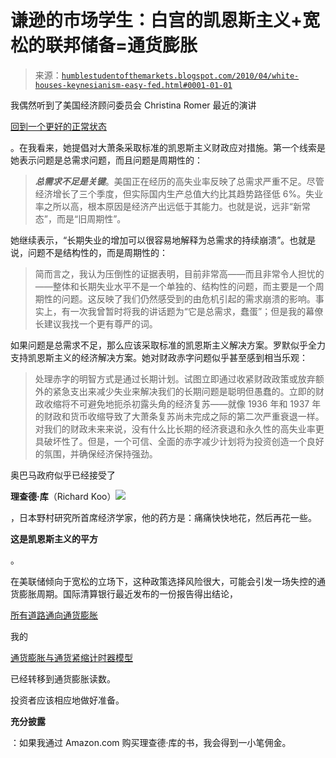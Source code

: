 <!--yml

类别：未分类

日期：2024 年 05 月 18 日 00:33:31

-->

# 谦逊的市场学生：白宫的凯恩斯主义+宽松的联邦储备=通货膨胀

> 来源：[`humblestudentofthemarkets.blogspot.com/2010/04/white-houses-keynesianism-easy-fed.html#0001-01-01`](https://humblestudentofthemarkets.blogspot.com/2010/04/white-houses-keynesianism-easy-fed.html#0001-01-01)

我偶然听到了美国经济顾问委员会 Christina Romer 最近的演讲

[回到一个更好的正常状态](http://www.whitehouse.gov/administration/eop/cea/Back-to-a-Better-Normal)

。在我看来，她提倡对大萧条采取标准的凯恩斯主义财政应对措施。第一个线索是她表示问题是总需求问题，而且问题是周期性的：

> ***总需求不足是关键***。美国正在经历的高失业率反映了总需求严重不足。尽管经济增长了三个季度，但实际国内生产总值大约比其趋势路径低 6%。失业率之所以高，根本原因是经济产出远低于其能力。也就是说，远非“新常态”，而是“旧周期性”。

她继续表示，“长期失业的增加可以很容易地解释为总需求的持续崩溃”。也就是说，问题不是结构性的，而是周期性的：

> 简而言之，我认为压倒性的证据表明，目前非常高——而且非常令人担忧的——整体和长期失业水平不是一个单独的、结构性的问题，而主要是一个周期性的问题。这反映了我们仍然感受到的由危机引起的需求崩溃的影响。事实上，有一次我曾暂时将我的讲话题为“它是总需求，蠢蛋”；但是我的幕僚长建议我找一个更有尊严的词。

如果问题是总需求不足，那么应该采取标准的凯恩斯主义解决方案。罗默似乎全力支持凯恩斯主义的经济解决方案。她对财政赤字问题似乎甚至感到相当乐观：

> 处理赤字的明智方式是通过长期计划。试图立即通过收紧财政政策或放弃额外的紧急支出来减少失业来解决我们的长期问题是聪明但愚蠢的。立即的财政收缩将不可避免地扼杀初露头角的经济复苏——就像 1936 年和 1937 年的财政和货币收缩导致了大萧条复苏尚未完成之际的第二次严重衰退一样。对我们的财政未来来说，没有什么比长期的经济衰退和永久性的高失业率更具破坏性了。但是，一个可信、全面的赤字减少计划将为投资创造一个良好的氛围，并确保经济保持强劲。

奥巴马政府似乎已经接受了

**理查德·库**（Richard Koo）![](img/e6ad4475b4c0b4f6f695de9dccb54eeb.png)

，日本野村研究所首席经济学家，他的药方是：痛痛快快地花，然后再花一些。

****这是凯恩斯主义的平方****

。

在美联储倾向于宽松的立场下，这种政策选择风险很大，可能会引发一场失控的通货膨胀周期。国际清算银行最近发布的一份报告得出结论，

[所有道路通向通货膨胀](http://humblestudentofthemarkets.blogspot.com/2010/04/bis-all-roads-lead-to-inflation.html)

我的

[通货膨胀与通货紧缩计时器模型](http://www.qwestfunds.com/publications/newsletters_pdf/newsletter_november_2009.pdf)

已经转移到通货膨胀读数。

投资者应该相应地做好准备。

****充分披露****

：如果我通过 Amazon.com 购买理查德·库的书，我会得到一小笔佣金。

